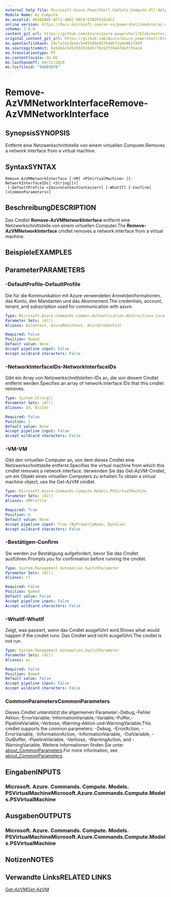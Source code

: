 ```yaml
---
external help file: Microsoft.Azure.PowerShell.Cmdlets.Compute.dll-Help.xml
Module Name: Az.Compute
ms.assetid: 6B26DADE-BF71-48D2-98C9-87B2F6182AC2
online version: https://docs.microsoft.com/en-us/powershell/module/az.compute/remove-azvmnetworkinterface
schema: 2.0.0
content_git_url: https://github.com/Azure/azure-powershell/blob/master/src/Compute/Compute/help/Remove-AzVMNetworkInterface.md
original_content_git_url: https://github.com/Azure/azure-powershell/blob/master/src/Compute/Compute/help/Remove-AzVMNetworkInterface.md
ms.openlocfilehash: c8c7a33e3eebc5e055d6d45f6ddbf3a4e0b1f489
ms.sourcegitcommit: 6a91b4c545350d316d3cf8c62f384478e3f3ba24
ms.translationtype: MT
ms.contentlocale: de-DE
ms.lasthandoff: 04/21/2020
ms.locfileid: "94003876"
---
```

# <span data-ttu-id="02169-101">Remove-AzVMNetworkInterface</span><span class="sxs-lookup"><span data-stu-id="02169-101">Remove-AzVMNetworkInterface</span></span>

## <span data-ttu-id="02169-102">Synopsis</span><span class="sxs-lookup"><span data-stu-id="02169-102">SYNOPSIS</span></span>
<span data-ttu-id="02169-103">Entfernt eine Netzwerkschnittstelle von einem virtuellen Computer.</span><span class="sxs-lookup"><span data-stu-id="02169-103">Removes a network interface from a virtual machine.</span></span>

## <span data-ttu-id="02169-104">Syntax</span><span class="sxs-lookup"><span data-stu-id="02169-104">SYNTAX</span></span>

```
Remove-AzVMNetworkInterface [-VM] <PSVirtualMachine> [[-NetworkInterfaceIDs] <String[]>]
 [-DefaultProfile <IAzureContextContainer>] [-WhatIf] [-Confirm] [<CommonParameters>]
```

## <span data-ttu-id="02169-105">Beschreibung</span><span class="sxs-lookup"><span data-stu-id="02169-105">DESCRIPTION</span></span>
<span data-ttu-id="02169-106">Das Cmdlet **Remove-AzVMNetworkInterface** entfernt eine Netzwerkschnittstelle von einem virtuellen Computer.</span><span class="sxs-lookup"><span data-stu-id="02169-106">The **Remove-AzVMNetworkInterface** cmdlet removes a network interface from a virtual machine.</span></span>

## <span data-ttu-id="02169-107">Beispiele</span><span class="sxs-lookup"><span data-stu-id="02169-107">EXAMPLES</span></span>

## <span data-ttu-id="02169-108">Parameter</span><span class="sxs-lookup"><span data-stu-id="02169-108">PARAMETERS</span></span>

### <span data-ttu-id="02169-109">-DefaultProfile</span><span class="sxs-lookup"><span data-stu-id="02169-109">-DefaultProfile</span></span>
<span data-ttu-id="02169-110">Die für die Kommunikation mit Azure verwendeten Anmeldeinformationen, das Konto, den Mandanten und das Abonnement.</span><span class="sxs-lookup"><span data-stu-id="02169-110">The credentials, account, tenant, and subscription used for communication with azure.</span></span>

```yaml
Type: Microsoft.Azure.Commands.Common.Authentication.Abstractions.Core.IAzureContextContainer
Parameter Sets: (All)
Aliases: AzContext, AzureRmContext, AzureCredential

Required: False
Position: Named
Default value: None
Accept pipeline input: False
Accept wildcard characters: False
```

### <span data-ttu-id="02169-111">-NetworkInterfaceIDs</span><span class="sxs-lookup"><span data-stu-id="02169-111">-NetworkInterfaceIDs</span></span>
<span data-ttu-id="02169-112">Gibt ein Array von Netzwerkschnittstellen-IDs an, die von diesem Cmdlet entfernt werden.</span><span class="sxs-lookup"><span data-stu-id="02169-112">Specifies an array of network interface IDs that this cmdlet removes.</span></span>

```yaml
Type: System.String[]
Parameter Sets: (All)
Aliases: Id, NicIds

Required: False
Position: 1
Default value: None
Accept pipeline input: False
Accept wildcard characters: False
```

### <span data-ttu-id="02169-113">-VM</span><span class="sxs-lookup"><span data-stu-id="02169-113">-VM</span></span>
<span data-ttu-id="02169-114">Gibt den virtuellen Computer an, von dem dieses Cmdlet eine Netzwerkschnittstelle entfernt.</span><span class="sxs-lookup"><span data-stu-id="02169-114">Specifies the virtual machine from which this cmdlet removes a network interface.</span></span>
<span data-ttu-id="02169-115">Verwenden Sie das Get-AzVM-Cmdlet, um ein Objekt eines virtuellen Computers zu erhalten.</span><span class="sxs-lookup"><span data-stu-id="02169-115">To obtain a virtual machine object, use the Get-AzVM cmdlet.</span></span>

```yaml
Type: Microsoft.Azure.Commands.Compute.Models.PSVirtualMachine
Parameter Sets: (All)
Aliases: VMProfile

Required: True
Position: 0
Default value: None
Accept pipeline input: True (ByPropertyName, ByValue)
Accept wildcard characters: False
```

### <span data-ttu-id="02169-116">-Bestätigen</span><span class="sxs-lookup"><span data-stu-id="02169-116">-Confirm</span></span>
<span data-ttu-id="02169-117">Sie werden zur Bestätigung aufgefordert, bevor Sie das Cmdlet ausführen.</span><span class="sxs-lookup"><span data-stu-id="02169-117">Prompts you for confirmation before running the cmdlet.</span></span>

```yaml
Type: System.Management.Automation.SwitchParameter
Parameter Sets: (All)
Aliases: cf

Required: False
Position: Named
Default value: False
Accept pipeline input: False
Accept wildcard characters: False
```

### <span data-ttu-id="02169-118">-WhatIf</span><span class="sxs-lookup"><span data-stu-id="02169-118">-WhatIf</span></span>
<span data-ttu-id="02169-119">Zeigt, was passiert, wenn das Cmdlet ausgeführt wird.</span><span class="sxs-lookup"><span data-stu-id="02169-119">Shows what would happen if the cmdlet runs.</span></span> <span data-ttu-id="02169-120">Das Cmdlet wird nicht ausgeführt.</span><span class="sxs-lookup"><span data-stu-id="02169-120">The cmdlet is not run.</span></span>

```yaml
Type: System.Management.Automation.SwitchParameter
Parameter Sets: (All)
Aliases: wi

Required: False
Position: Named
Default value: False
Accept pipeline input: False
Accept wildcard characters: False
```

### <span data-ttu-id="02169-121">CommonParameters</span><span class="sxs-lookup"><span data-stu-id="02169-121">CommonParameters</span></span>
<span data-ttu-id="02169-122">Dieses Cmdlet unterstützt die allgemeinen Parameter:-Debug,-Fehler Aktion,-ErrorVariable,-InformationVariable,-Variable,-Puffer,-PipelineVariable,-Verbose,-Warning-Aktion und-WarningVariable.</span><span class="sxs-lookup"><span data-stu-id="02169-122">This cmdlet supports the common parameters: -Debug, -ErrorAction, -ErrorVariable, -InformationAction, -InformationVariable, -OutVariable, -OutBuffer, -PipelineVariable, -Verbose, -WarningAction, and -WarningVariable.</span></span> <span data-ttu-id="02169-123">Weitere Informationen finden Sie unter [about_CommonParameters](http://go.microsoft.com/fwlink/?LinkID=113216).</span><span class="sxs-lookup"><span data-stu-id="02169-123">For more information, see [about_CommonParameters](http://go.microsoft.com/fwlink/?LinkID=113216).</span></span>

## <span data-ttu-id="02169-124">Eingaben</span><span class="sxs-lookup"><span data-stu-id="02169-124">INPUTS</span></span>

### <span data-ttu-id="02169-125">Microsoft. Azure. Commands. Compute. Models. PSVirtualMachine</span><span class="sxs-lookup"><span data-stu-id="02169-125">Microsoft.Azure.Commands.Compute.Models.PSVirtualMachine</span></span>

## <span data-ttu-id="02169-126">Ausgaben</span><span class="sxs-lookup"><span data-stu-id="02169-126">OUTPUTS</span></span>

### <span data-ttu-id="02169-127">Microsoft. Azure. Commands. Compute. Models. PSVirtualMachine</span><span class="sxs-lookup"><span data-stu-id="02169-127">Microsoft.Azure.Commands.Compute.Models.PSVirtualMachine</span></span>

## <span data-ttu-id="02169-128">Notizen</span><span class="sxs-lookup"><span data-stu-id="02169-128">NOTES</span></span>

## <span data-ttu-id="02169-129">Verwandte Links</span><span class="sxs-lookup"><span data-stu-id="02169-129">RELATED LINKS</span></span>

[<span data-ttu-id="02169-130">Get-AzVM</span><span class="sxs-lookup"><span data-stu-id="02169-130">Get-AzVM</span></span>](./Get-AzVM.md)


